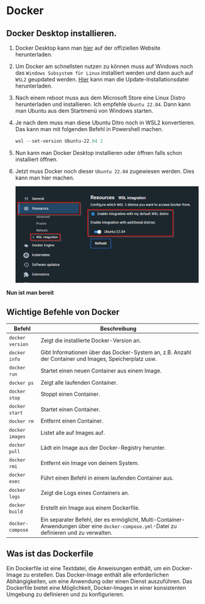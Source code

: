# Docker


## Docker Desktop installieren.
1. Docker Desktop kann man [hier](https://www.docker.com/products/docker-desktop/) auf der offiziellen Website herunterladen.

2. Um Docker am schnellsten nutzen zu können muss auf Windows noch das `Windows Subsystem für Linux` installiert werden und dann auch auf `WSL2` geupdated werden. [Hier](https://learn.microsoft.com/de-de/windows/wsl/install-manual#step-4---download-the-linux-kernel-update-package) kann man die Update-Installationsdatei herunterladen.

3. Nach einem reboot muss aus dem Microsoft Store eine Linux Distro herunterladen und installieren. Ich empfehle `Ubuntu 22.04`. Dann kann man Ubuntu aus dem Startmenü von Windows starten.
   
4. Je nach dem muss man diese Ubuntu Ditro noch in WSL2 konvertieren. Das kann man mit folgenden Befehl in Powershell machen.
    ```powershell
    wsl --set-version Ubuntu-22.04 2
    ```

5. Nun kann man Docker Desktop installieren oder öffnen falls schon installiert öffnen.

6. Jetzt muss Docker noch dieser `Ubuntu 22.04` zugewiesen werden. Dies kann man hier machen.

    ![Docker Settings](../../Screenshots/2023-03-20%2014_14_57-Settings%20-%20Docker%20Desktop.png)

**Nun ist man bereit**

## Wichtige Befehle von Docker

| Befehl                | Beschreibung                                                                                               |
|---------------------------------|------------------------------------------------------------------------------------------------------------|
| `docker version`  | Zeigt die installierte Docker-Version an.                                                                |
| `docker info`     | Gibt Informationen über das Docker-System an, z.B. Anzahl der Container und Images, Speicherplatz usw.  |
| `docker run`      | Startet einen neuen Container aus einem Image.                                                          |
| `docker ps`       | Zeigt alle laufenden Container.       |
| `docker stop`     | Stoppt einen Container.                                                                        |
| `docker start`    | Startet einen Container.                                                                      |
| `docker rm`       | Entfernt einen Container.                                                                                |
| `docker images`   | Listet alle auf Images auf.                                                       |
| `docker pull`     | Lädt ein Image aus der Docker-Registry herunter.                                                         |
| `docker rmi`      | Entfernt ein Image von deinem System.                                                                    |
| `docker exec`     | Führt einen Befehl in einem laufenden Container aus.                                                      |
| `docker logs`     | Zeigt die Logs eines Containers an.                                                                      |
| `docker build`    | Erstellt ein Image aus einem Dockerfile.                                                                  |
| `docker-compose` | Ein separater Befehl, der es ermöglicht, Multi-Container-Anwendungen über eine `docker-compose.yml`-Datei zu definieren und zu verwalten. |


## Was ist das Dockerfile
Ein Dockerfile ist eine Textdatei, die Anweisungen enthält, um ein Docker-Image zu erstellen. Das Docker-Image enthält alle erforderlichen Abhängigkeiten, um eine Anwendung oder einen Dienst auszuführen. Das Dockerfile bietet eine Möglichkeit, Docker-Images in einer konsistenten Umgebung zu definieren und zu konfigurieren.